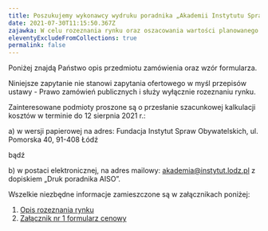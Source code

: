 ```yaml
---
title: Poszukujemy wykonawcy wydruku poradnika „Akademii Instytutu Spraw Obywatelskich”
date: 2021-07-30T11:15:50.367Z
zajawka: W celu rozeznania rynku oraz oszacowania wartości planowanego do realizacji zamówienia Fundacja Instytut Spraw Obywatelskich zaprasza Państwa do przesłania kalkulacji kosztów wykonania druku poradnika „Akademii Instytutu Spraw Obywatelskich”
eleventyExcludeFromCollections: true
permalink: false
---
```

Poniżej znajdą Państwo opis przedmiotu zamówienia oraz wzór formularza.

Niniejsze zapytanie nie stanowi zapytania ofertowego w myśl przepisów ustawy - Prawo zamówień publicznych i służy wyłącznie rozeznaniu rynku.

Zainteresowane podmioty proszone są o przesłanie szacunkowej kalkulacji kosztów w terminie do 12 sierpnia 2021 r.:

a) w wersji papierowej na adres: Fundacja Instytut Spraw Obywatelskich, ul. Pomorska 40, 91-408 Łódź

bądź

b) w postaci elektronicznej, na adres mailowy: [akademia@instytut.lodz.pl](mailto:akademia@instytut.lodz.pl) z dopiskiem  „Druk poradnika AISO”. 

Wszelkie niezbędne informacje zamieszczone są w załącznikach poniżej:

1. [Opis rozeznania rynku](https://res.cloudinary.com/inspro/raw/upload/v1627637296/aiso/RR_druk.doc)
2. [Załącznik nr 1 formularz cenowy](https://res.cloudinary.com/inspro/raw/upload/v1627637296/aiso/zalacznik_nr_1_formularz_cenowy.doc)